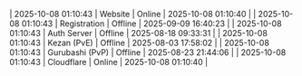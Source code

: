 | 2025-10-08 01:10:43 | Website | Online | 2025-10-08 01:10:40 |
| 2025-10-08 01:10:43 | Registration | Offline | 2025-09-09 16:40:23 |
| 2025-10-08 01:10:43 | Auth Server | Offline | 2025-08-18 09:33:31 |
| 2025-10-08 01:10:43 | Kezan (PvE) | Offline | 2025-08-03 17:58:02 |
| 2025-10-08 01:10:43 | Gurubashi (PvP) | Offline | 2025-08-23 21:44:06 |
| 2025-10-08 01:10:43 | Cloudflare | Online | 2025-10-08 01:10:40 |
